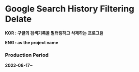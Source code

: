 # Google Search History Filtering Delate

**KOR : 구글의 검색기록을 필터링하고 삭제하는 프로그램**

**ENG : as the project name**

### Production Period

**2022-08-17~**